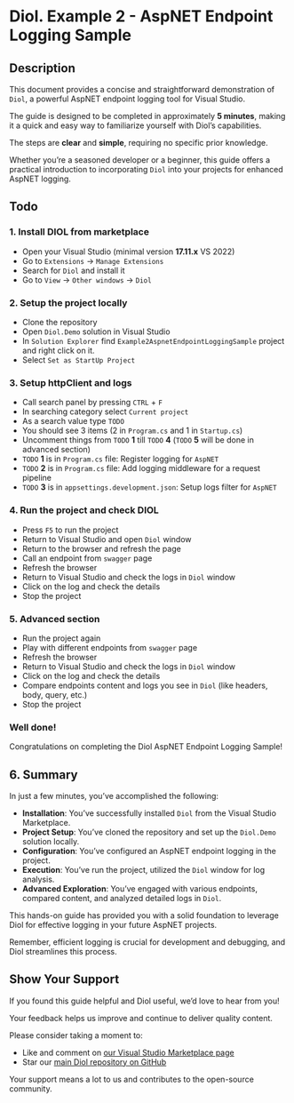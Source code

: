 ﻿# Diol. Example 2 - AspNET Endpoint Logging Sample

## Description

This document provides a concise and straightforward demonstration of `Diol`, a powerful AspNET endpoint logging tool for Visual Studio. 

The guide is designed to be completed in approximately **5 minutes**, making it a quick and easy way to familiarize yourself with Diol’s capabilities. 

The steps are **clear** and **simple**, requiring no specific prior knowledge. 

Whether you’re a seasoned developer or a beginner, this guide offers a practical introduction to incorporating `Diol` into your projects for enhanced AspNET logging.

## Todo

### 1. Install DIOL from marketplace

* Open your Visual Studio (minimal version **17.11.x** VS 2022)
* Go to `Extensions` -> `Manage Extensions`
* Search for `Diol` and install it
* Go to `View` -> `Other windows` -> `Diol`

### 2. Setup the project locally

* Clone the repository
* Open `Diol.Demo` solution in Visual Studio
* In `Solution Explorer` find `Example2AspnetEndpointLoggingSample` project and right click on it. 
* Select `Set as StartUp Project`

### 3. Setup httpClient and logs 

* Call search panel by pressing `CTRL` + `F`
* In searching category select `Current project`
* As a search value type `TODO`
* You should see 3 items (2 in `Program.cs` and 1 in `Startup.cs`)
* Uncomment things from `TODO` **1** till `TODO` **4** (`TODO` **5** will be done in advanced section)
* `TODO` **1** is in `Program.cs` file: Register logging for `AspNET`
* `TODO` **2** is in `Program.cs` file: Add logging middleware for a request pipeline
* `TODO` **3** is in `appsettings.development.json`: Setup logs filter for `AspNET`

### 4. Run the project and check DIOL

* Press `F5` to run the project
* Return to Visual Studio and open `Diol` window
* Return to the browser and refresh the page
* Call an endpoint from `swagger` page
* Refresh the browser
* Return to Visual Studio and check the logs in `Diol` window
* Click on the log and check the details
* Stop the project

### 5. Advanced section

* Run the project again
* Play with different endpoints from `swagger` page
* Refresh the browser
* Return to Visual Studio and check the logs in `Diol` window
* Click on the log and check the details
* Compare endpoints content and logs you see in `Diol` (like headers, body, query, etc.)
* Stop the project

### Well done!

Congratulations on completing the Diol AspNET Endpoint Logging Sample!

## 6. Summary

In just a few minutes, you’ve accomplished the following:

* **Installation**: You’ve successfully installed `Diol` from the Visual Studio Marketplace.
* **Project Setup**: You’ve cloned the repository and set up the `Diol.Demo` solution locally.
* **Configuration**: You’ve configured an AspNET endpoint logging in the project.
* **Execution**: You’ve run the project, utilized the `Diol` window for log analysis.
* **Advanced Exploration**: You’ve engaged with various endpoints, compared content, and analyzed detailed logs in `Diol`.

This hands-on guide has provided you with a solid foundation to leverage Diol for effective logging in your future AspNET projects. 

Remember, efficient logging is crucial for development and debugging, and Diol streamlines this process.

## Show Your Support

If you found this guide helpful and Diol useful, we’d love to hear from you! 

Your feedback helps us improve and continue to deliver quality content. 

Please consider taking a moment to:
* Like and comment on [our Visual Studio Marketplace page](https://marketplace.visualstudio.com/items?itemName=Diol.diol) 
* Star our [main Diol repository on GitHub](https://github.com/Dotnet-IO-logger/core) 

Your support means a lot to us and contributes to the open-source community.